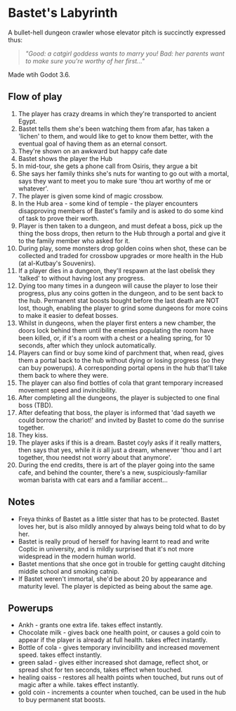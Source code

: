 # Bastet's Labyrinth
A bullet-hell dungeon crawler whose elevator pitch is succinctly expressed thus:
> _"Good: a catgirl goddess wants to marry you! Bad: her parents want to make sure you're worthy of her first..."_

Made wtih Godot 3.6.

## Flow of play
1. The player has crazy dreams in which they're transported to ancient Egypt.
2. Bastet tells them she's been watching them from afar, has taken a 'lichen' to them, and would like to get to know them better, with the eventual goal of having them as an eternal consort.
3. They're shown on an awkward but happy cafe date
4. Bastet shows the player the Hub
5. In mid-tour, she gets a phone call from Osiris, they argue a bit
6. She says her family thinks she's nuts for wanting to go out with a mortal, says they want to meet you to make sure 'thou art worthy of me or whatever'.
7. The player is given some kind of magic crossbow.
8. In the Hub area - some kind of temple - the player encounters disapproving members of Bastet's family and is asked to do some kind of task to prove their worth.
9. Player is then taken to a dungeon, and must defeat a boss, pick up the thing the boss drops, then return to the Hub through a portal and give it to the family member who asked for it.
10. During play, some monsters drop golden coins when shot, these can be collected and traded for crossbow upgrades or more health in the Hub (at al-Kutbay's Souvenirs).
11. If a player dies in a dungeon, they'll respawn at the last obelisk they 'talked' to without having lost any progress.
12. Dying too many times in a dungeon will cause the player to lose their progress, plus any coins gotten in the dungeon, and to be sent back to the hub.  Permanent stat boosts bought before the last death are NOT lost, though, enabling the player to grind some dungeons for more coins to make it easier to defeat bosses.
13. Whilst in dungeons, when the player first enters a new chamber, the doors lock behind them until the enemies populating the room have been killed, or, if it's a room with a chest or a healing spring, for 10 seconds, after which they unlock automatically.
14. Players can find or buy some kind of parchment that, when read, gives them a portal back to the hub without dying or losing progress (so they can buy powerups).  A corresponding portal opens in the hub that'll take them back to where they were.
15. The player can also find bottles of cola that grant temporary increased movement speed and invincibility.
16. After completing all the dungeons, the player is subjected to one final boss (TBD).
17. After defeating that boss, the player is informed that 'dad sayeth we could borrow the chariot!' and invited by Bastet to come do the sunrise together.
18. They kiss.
19. The player asks if this is a dream. Bastet coyly asks if it really matters, then says that yes, while it _is_ all just a dream, whenever 'thou and I art together, thou needst not worry about that anymore'.
20. During the end credits, there is art of the player going into the same cafe, and behind the counter, there's a new, suspiciously-familiar woman barista with cat ears and a familiar accent...

## Notes
- Freya thinks of Bastet as a little sister that has to be protected.  Bastet loves her, but is also mildly annoyed by always being told what to do by her.
- Bastet is really proud of herself for having learnt to read and write Coptic in university, and is mildly surprised that it's not more widespread in the modern human world.
- Bastet mentions that she once got in trouble for getting caught ditching middle school and smoking catnip.
- If Bastet weren't immortal, she'd be about 20 by appearance and maturity level.  The player is depicted as being about the same age.

## Powerups
- Ankh - grants one extra life. takes effect instantly.
- Chocolate milk - gives back one health point, or causes a gold coin to appear if the player is already at full health. takes effect instantly.
- Bottle of cola - gives temporary invincibility and increased movement speed. takes effect instantly.
- green salad - gives either increased shot damage, reflect shot, or spread shot for ten seconds, takes effect when touched.
- healing oaiss - restores all health points when touched, but runs out of magic after a while. takes effect instantly.
- gold coin - increments a counter when touched, can be used in the hub to buy permanent stat boosts.
